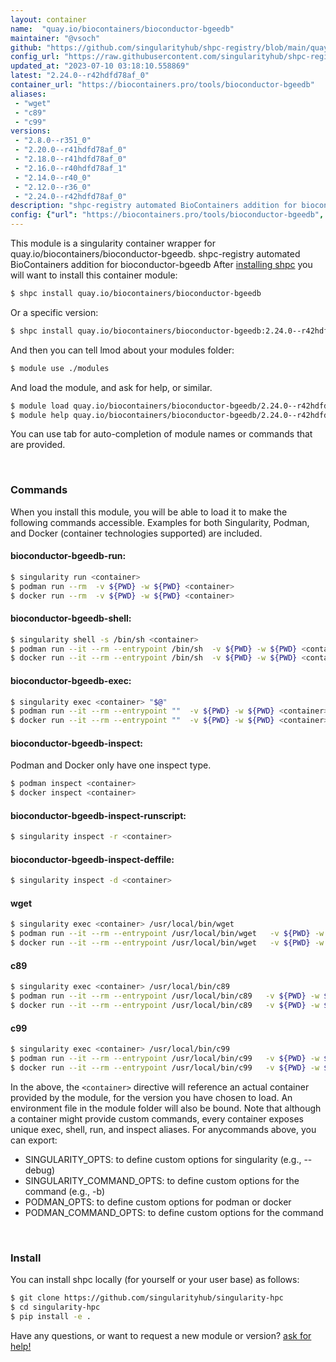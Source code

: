 ```yaml
---
layout: container
name:  "quay.io/biocontainers/bioconductor-bgeedb"
maintainer: "@vsoch"
github: "https://github.com/singularityhub/shpc-registry/blob/main/quay.io/biocontainers/bioconductor-bgeedb/container.yaml"
config_url: "https://raw.githubusercontent.com/singularityhub/shpc-registry/main/quay.io/biocontainers/bioconductor-bgeedb/container.yaml"
updated_at: "2023-07-10 03:18:10.558869"
latest: "2.24.0--r42hdfd78af_0"
container_url: "https://biocontainers.pro/tools/bioconductor-bgeedb"
aliases:
 - "wget"
 - "c89"
 - "c99"
versions:
 - "2.8.0--r351_0"
 - "2.20.0--r41hdfd78af_0"
 - "2.18.0--r41hdfd78af_0"
 - "2.16.0--r40hdfd78af_1"
 - "2.14.0--r40_0"
 - "2.12.0--r36_0"
 - "2.24.0--r42hdfd78af_0"
description: "shpc-registry automated BioContainers addition for bioconductor-bgeedb"
config: {"url": "https://biocontainers.pro/tools/bioconductor-bgeedb", "maintainer": "@vsoch", "description": "shpc-registry automated BioContainers addition for bioconductor-bgeedb", "latest": {"2.24.0--r42hdfd78af_0": "sha256:6aedd0139528106866d1c0b3a67eac78fd24f8a5b2e20280f46b22e228c0d57c"}, "tags": {"2.8.0--r351_0": "sha256:e45df1f738bf39bb3a6c5a478b9618793e7dd8f58a297e655cd97bb35cfc8747", "2.20.0--r41hdfd78af_0": "sha256:fd0260f73f91e7b6af552491f025dc280ea602fa23e7cbf1e73ed37f2a3eca46", "2.18.0--r41hdfd78af_0": "sha256:708ecf7e4475c38aa4169dd91a93ae18bfdd6e41ed9216d278c2870e51f5fe0d", "2.16.0--r40hdfd78af_1": "sha256:9befd42b40a962a6de7bb85fb2f07b19eae1c59a40d1fdb5fd06f9fbe1d07075", "2.14.0--r40_0": "sha256:d2c25d00a26c8d24b01dc2c12117593b2adf68b5c9aaeeac3732fd678ac26389", "2.12.0--r36_0": "sha256:99a2a41d9f231dbf6ab322db6d8c1f27670285fcb437892993af849a30a24d5a", "2.24.0--r42hdfd78af_0": "sha256:6aedd0139528106866d1c0b3a67eac78fd24f8a5b2e20280f46b22e228c0d57c"}, "docker": "quay.io/biocontainers/bioconductor-bgeedb", "aliases": {"wget": "/usr/local/bin/wget", "c89": "/usr/local/bin/c89", "c99": "/usr/local/bin/c99"}}
---
```


This module is a singularity container wrapper for quay.io/biocontainers/bioconductor-bgeedb.
shpc-registry automated BioContainers addition for bioconductor-bgeedb
After [installing shpc](#install) you will want to install this container module:


```bash
$ shpc install quay.io/biocontainers/bioconductor-bgeedb
```

Or a specific version:

```bash
$ shpc install quay.io/biocontainers/bioconductor-bgeedb:2.24.0--r42hdfd78af_0
```

And then you can tell lmod about your modules folder:

```bash
$ module use ./modules
```

And load the module, and ask for help, or similar.

```bash
$ module load quay.io/biocontainers/bioconductor-bgeedb/2.24.0--r42hdfd78af_0
$ module help quay.io/biocontainers/bioconductor-bgeedb/2.24.0--r42hdfd78af_0
```

You can use tab for auto-completion of module names or commands that are provided.

<br>

### Commands

When you install this module, you will be able to load it to make the following commands accessible.
Examples for both Singularity, Podman, and Docker (container technologies supported) are included.

#### bioconductor-bgeedb-run:

```bash
$ singularity run <container>
$ podman run --rm  -v ${PWD} -w ${PWD} <container>
$ docker run --rm  -v ${PWD} -w ${PWD} <container>
```

#### bioconductor-bgeedb-shell:

```bash
$ singularity shell -s /bin/sh <container>
$ podman run --it --rm --entrypoint /bin/sh  -v ${PWD} -w ${PWD} <container>
$ docker run --it --rm --entrypoint /bin/sh  -v ${PWD} -w ${PWD} <container>
```

#### bioconductor-bgeedb-exec:

```bash
$ singularity exec <container> "$@"
$ podman run --it --rm --entrypoint ""  -v ${PWD} -w ${PWD} <container> "$@"
$ docker run --it --rm --entrypoint ""  -v ${PWD} -w ${PWD} <container> "$@"
```

#### bioconductor-bgeedb-inspect:

Podman and Docker only have one inspect type.

```bash
$ podman inspect <container>
$ docker inspect <container>
```

#### bioconductor-bgeedb-inspect-runscript:

```bash
$ singularity inspect -r <container>
```

#### bioconductor-bgeedb-inspect-deffile:

```bash
$ singularity inspect -d <container>
```


#### wget

```bash
$ singularity exec <container> /usr/local/bin/wget
$ podman run --it --rm --entrypoint /usr/local/bin/wget   -v ${PWD} -w ${PWD} <container> -c " $@"
$ docker run --it --rm --entrypoint /usr/local/bin/wget   -v ${PWD} -w ${PWD} <container> -c " $@"
```


#### c89

```bash
$ singularity exec <container> /usr/local/bin/c89
$ podman run --it --rm --entrypoint /usr/local/bin/c89   -v ${PWD} -w ${PWD} <container> -c " $@"
$ docker run --it --rm --entrypoint /usr/local/bin/c89   -v ${PWD} -w ${PWD} <container> -c " $@"
```


#### c99

```bash
$ singularity exec <container> /usr/local/bin/c99
$ podman run --it --rm --entrypoint /usr/local/bin/c99   -v ${PWD} -w ${PWD} <container> -c " $@"
$ docker run --it --rm --entrypoint /usr/local/bin/c99   -v ${PWD} -w ${PWD} <container> -c " $@"
```



In the above, the `<container>` directive will reference an actual container provided
by the module, for the version you have chosen to load. An environment file in the
module folder will also be bound. Note that although a container
might provide custom commands, every container exposes unique exec, shell, run, and
inspect aliases. For anycommands above, you can export:

 - SINGULARITY_OPTS: to define custom options for singularity (e.g., --debug)
 - SINGULARITY_COMMAND_OPTS: to define custom options for the command (e.g., -b)
 - PODMAN_OPTS: to define custom options for podman or docker
 - PODMAN_COMMAND_OPTS: to define custom options for the command

<br>

### Install

You can install shpc locally (for yourself or your user base) as follows:

```bash
$ git clone https://github.com/singularityhub/singularity-hpc
$ cd singularity-hpc
$ pip install -e .
```

Have any questions, or want to request a new module or version? [ask for help!](https://github.com/singularityhub/singularity-hpc/issues)